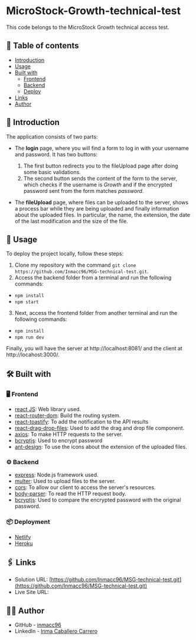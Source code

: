 # MicroStock-Growth-technical-test

This code belongs to the MicroStock Growth technical access test.

## 📌 Table of contents

- [Introduction](#introduction)
- [Usage](#🔧-usage)
- [Built with](#🛠-built-with)
  - [Frontend](#🖥-frontend)
  - [Backend](#⚙️-backend)
  - [Deploy](#📦-deployment)
- [Links](#🖇-links)
- [Author](#👩🏽-author)

## 🚀 Introduction

The application consists of two parts:

- The **login** page, where you will find a form to log in with your username and password. It has two buttons:

  1.  The first button redirects you to the fileUpload page after doing some basic validations.
  2.  The second button sends the content of the form to the server, which checks if the username is _Growth_ and if the encrypted password sent from the form matches _password_.

- The **fileUpload** page, where files can be uploaded to the server, shows a process bar while they are being uploaded and finally information about the uploaded files. In particular, the name, the extension, the date of the last modification and the size of the file.

## 🔧 Usage

To deploy the project locally, follow these steps:

1. Clone my repository with the command `git clone https://github.com/Inmacc96/MSG-technical-test.git`.
2. Access the backend folder from a terminal and run the following commands:

- `npm install`
- `npm start`

3. Next, access the frontend folder from another terminal and run the following commands:

- `npm install`
- `npm run dev`

Finally, you will have the server at http://localhost:8081/ and the client at http://locahost:3000/.

## 🛠 Built with

### 🖥 Frontend

- [react JS](https://reactjs.org/): Web library used.
- [react-router-dom](https://reactrouter.com/): Build the routing system.
- [react-toastify](https://www.npmjs.com/package/react-toastify): To add the notification to the API results
- [react-drag-drop-files](https://www.npmjs.com/package/react-drag-drop-files): Used to add the drag and drop file component.
- [axios](https://axios-http.com/): To make HTTP requests to the server.
- [bcryptjs](https://www.npmjs.com/package/bcryptjs): Used to encrypt password
- [ant-design](https://ant.design/): To use the icons about the extension of the uploaded files.

### ⚙️ Backend

- [express](https://expressjs.com/): Node.js framework used.
- [multer](https://www.npmjs.com/package/multer): Used to upload files to the server.
- [cors](https://www.npmjs.com/package/cors): To allow our client to access the server's resources.
- [body-parser](https://www.npmjs.com/package/body-parser): To read the HTTP request body.
- [bcryptjs](https://www.npmjs.com/package/bcryptjs): Used to compare the encrypted password with the original password.

### 📦 Deployment

- [Netlify](https://www.netlify.com/)
- [Heroku](https://www.heroku.com)

## 🖇 Links

- Solution URL: [https://github.com/Inmacc96/MSG-technical-test.git](https://github.com/Inmacc96/MSG-technical-test.git)
- Live Site URL:

## 👩🏽 Author

- GitHub - [inmacc96](https://github.com/Inmacc96)
- LinkedIn - [Inma Caballero Carrero](https://www.linkedin.com/in/inmacaballerocarrero/)
